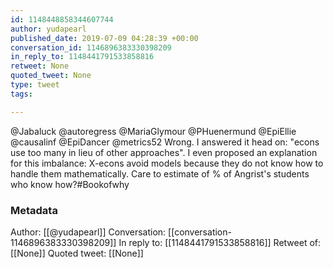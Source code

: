 ```yaml
---
id: 1148448858344607744
author: yudapearl
published_date: 2019-07-09 04:28:39 +00:00
conversation_id: 1146896383330398209
in_reply_to: 1148441791533858816
retweet: None
quoted_tweet: None
type: tweet
tags:

---
```


@Jabaluck @autoregress @MariaGlymour @PHuenermund @EpiEllie @causalinf @EpiDancer @metrics52 Wrong. I answered it head on: "econs use too many in lieu of other approaches". I even proposed an explanation for this imbalance: X-econs avoid models because they do not know how to handle them mathematically. Care to estimate of % of Angrist's students who know how?#Bookofwhy

### Metadata

Author: [[@yudapearl]]
Conversation: [[conversation-1146896383330398209]]
In reply to: [[1148441791533858816]]
Retweet of: [[None]]
Quoted tweet: [[None]]
